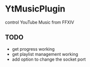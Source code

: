 # YtMusicPlugin

control YouTube Music from FFXIV

## TODO

- get progress working
- get playlist management working
- add option to change the socket port
